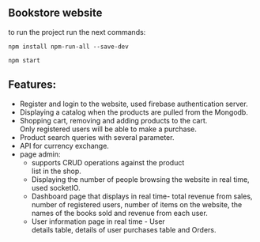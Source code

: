## Bookstore website

to run the project run the next commands:

```
npm install npm-run-all --save-dev

```
```
npm start
```

## Features:

- Register and login to the website, used firebase authentication server.
- Displaying a catalog when the products are pulled from the Mongodb.
- Shopping cart, removing and adding products to the cart.<br>
  Only registered users will be able to make a purchase.
- Product search queries with several parameter.
- API for currency exchange.
- page admin:
  - supports CRUD operations against the product  
    list in the shop.
  - Displaying the number of people browsing the
    website in real time, used socketIO.
  - Dashboard page that displays in real time- total
    revenue
    from sales, number of registered users, number of
    items on the website, the names of the books sold
    and revenue from each user.
  - User information page in real time - User  
    details table,
    details of user purchases table and Orders.
